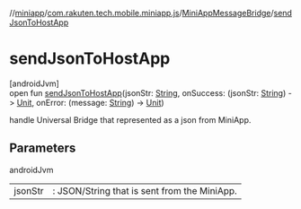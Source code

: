 //[miniapp](../../../index.md)/[com.rakuten.tech.mobile.miniapp.js](../index.md)/[MiniAppMessageBridge](index.md)/[sendJsonToHostApp](send-json-to-host-app.md)

# sendJsonToHostApp

[androidJvm]\
open fun [sendJsonToHostApp](send-json-to-host-app.md)(jsonStr: [String](https://kotlinlang.org/api/latest/jvm/stdlib/kotlin/-string/index.html), onSuccess: (jsonStr: [String](https://kotlinlang.org/api/latest/jvm/stdlib/kotlin/-string/index.html)) -&gt; [Unit](https://kotlinlang.org/api/latest/jvm/stdlib/kotlin/-unit/index.html), onError: (message: [String](https://kotlinlang.org/api/latest/jvm/stdlib/kotlin/-string/index.html)) -&gt; [Unit](https://kotlinlang.org/api/latest/jvm/stdlib/kotlin/-unit/index.html))

handle Universal Bridge that represented as a json from MiniApp.

## Parameters

androidJvm

| | |
|---|---|
| jsonStr | : JSON/String that is sent from the MiniApp. |
